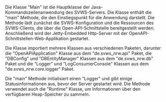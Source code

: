Die Klasse "Main" ist die Hauptklasse der Java-Kommandozeilenanwendung des SVWS-Servers. Die Klasse enthält die "main" Methode, die den Einstiegspunkt für die Anwendung darstellt. 
Die Methode lädt zunächst die SVWS-Konfiguration und die Ressourcen des SVWS-Clients, die über die Open-API-Schnittstelle bereitgestellt werden. 
Anschließend wird der Jetty-Embedded Http-Server mit der OpenAPI-Schnittstellen-Web-Applikation gestartet.

Die Klasse importiert mehrere Klassen aus verschiedenen Paketen, darunter die "OpenAPIApplication" Klasse aus dem "de.svws_nrw.api" Paket, die "DBConfig" und "DBEntityManager" Klassen aus dem "de.svws_nrw.db" Paket und die "Logger" und "LogConsumerConsole" Klassen aus dem "de.svws_nrw.core.logger" Paket.

Die "main" Methode initialisiert einen "Logger" und gibt einige Statusinformationen aus, bevor der Server gestartet wird. Die Methode verwendet auch die "Runtime" Klasse, um Informationen über den verfügbaren Heap-Speicher zu sammeln.